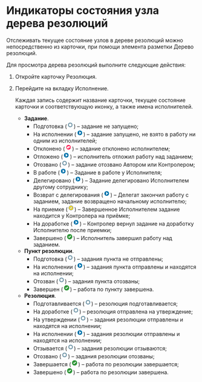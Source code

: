 # Индикаторы состояния узла дерева резолюций

Отслеживать текущее состояние узлов в дереве резолюций можно непосредственно из карточки, при помощи элемента разметки Дерево резолюций.

Для просмотра дерева резолюций выполните следующие действия:

1. Откройте карточку Резолюция.

2. Перейдите на вкладку Исполнение.

   Каждая запись содержит название карточки, текущее состояние карточки и соответствующую иконку, а также имена исполнителей.

   - **Задание**.
     - Подготовка (![](img/Buttons/bullet_ball_glass_blanch.png)) – задание не запущено;
     - На исполнении (![](img/Buttons/bullet_ball_glass_green_arrow.png)) – задание запущено, не взято в работу ни одним из исполнителей;
     - Отклонено (![](img/Buttons/bullet_ball_glass_red_arrow.png)) – задание отклонено исполнителем;
     - Отложено (![](img/Buttons/bullet_ball_glass_green_arrow.png)) – исполнитель отложил работу над заданием;
     - Отозвано (![](img/Buttons/bullet_ball_glass_blanch.png)) – задание отозвано Автором или Контролером;
     - В работе (![](img/Buttons/bullet_ball_glass_green_arrow.png)) – Задание в работе у Исполнителя;
     - Делегировано (![](img/Buttons/bullet_ball_glass_green_arrow.png)) – Задание делегировано Исполнителем другому сотруднику;
     - Возврат с делегирования (![](img/Buttons/bullet_ball_glass_green_arrow.png)) – Делегат закончил работу с заданием, задание возвращено начальному исполнителю;
     - На приемке (![](img/Buttons/bullet_ball_glass_yellow_flag.png)) – Завершенное Исполнителем задание находится у Контролера на приёмке;
     - На доработке (![](img/Buttons/bullet_ball_glass_green_arrow.png)) – Контролер вернул задание на доработку Исполнителю после приемки;
     - Завершено (![](img/Buttons/bullet_ball_glass_black.png)) – Исполнитель завершил работу над заданием.
   - **Пункт резолюции**.
     - Подготовка (![](img/Buttons/bullet_ball_glass_blanch.png)) – задания пункта не отправлены;
     - На исполнении (![](img/Buttons/bullet_ball_glass_green_arrow.png)) – задания пункта отправлены и находятся на исполнении;
     - Отозван (![](img/Buttons/bullet_ball_glass_blanch.png)) – задания пункта отозваны;
     - Завершен (![](img/Buttons/bullet_ball_glass_black.png)) – работа по пункту завершена.
   - **Резолюция**.
     - Подготавливается (![](img/Buttons/bullet_ball_glass_blanch.png)) – резолюция подготавливается;
     - На доработке (![](img/Buttons/bullet_ball_glass_blanch.png)) – резолюция отправлена на утверждение;
     - На утверждении (![](img/Buttons/bullet_ball_glass_blanch.png)) – задания резолюции отправлены и находятся на исполнении;
     - На исполнении (![](img/Buttons/bullet_ball_glass_green_arrow.png)) – задания резолюции отправлены и находятся на исполнении;
     - Отзывается (![](img/Buttons/bullet_ball_glass_blanch.png)) – задания резолюции отзываются;
     - Отозвано (![](img/Buttons/bullet_ball_glass_blanch.png)) – задания резолюции отозваны;
     - Завершается  (![](img/Buttons/bullet_ball_glass_black.png)) – работа по резолюции завершается;
     - Завершено (![](img/Buttons/bullet_ball_glass_black.png)) – работа по резолюции завершена.

